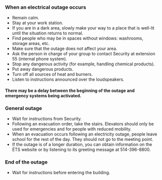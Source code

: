 ### When an electrical outage occurs

- Remain calm.
- Stay at your work station.
- If you are in a dark area, slowly make your way to a place that is well-lit until the situation returns to normal.
- Find people who may be in spaces without windows: washrooms, storage areas, etc.
- Make sure that the outage does not affect your area.
- Ask the person in charge of your group to contact Security at extension 55 (internal phone system).
- Stop any dangerous activity (for example, handling chemical products).
- Put away dangerous products.
- Turn off all sources of heat and burners.
- Listen to instructions announced over the loudspeakers.

#### There may be a delay between the beginning of the outage and emergency systems being activated.

### General outage

- Wait for instructions from Security.
- Following an evacuation order, take the stairs. Elevators should only be used for emergencies and for people with reduced mobility.
- When an evacuation occurs following an electricity outage, people leave school for the rest of the day. They should not go to the meeting point.
- If the outage is of a longer duration, you can obtain information on the ÉTS website or by listening to its greeting message at 514-396-8800.

### End of the outage

- Wait for instructions before entering the building.
